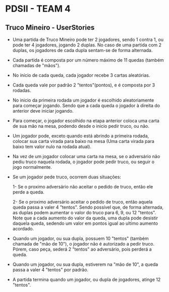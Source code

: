 # PDSII - TEAM 4

## Truco Mineiro - UserStories

- Uma partida de Truco Mineiro pode ter 2 jogadores, sendo 1 contra 1, ou pode ter 4 jogadores, jogando 2 duplas. No caso de uma partida com 2 duplas, os jogadores de cada dupla sentam-se de forma alternada.

- Cada partida é composta por um número máximo de 11 quedas (também chamadas de "mãos").

- No início de cada queda, cada jogador recebe 3 cartas aleatórias.

- Cada queda vale por padrão 2 "tentos"(pontos), e é composta por 3 rodadas.

- No inicio da primeira rodada um jogador é escolhido aleatoriamente para começar jogando. Sendo que a cada queda o jogador à direita do anterior deve iniciar jogando.

- Para começar, o jogador escolhido na etapa anterior coloca uma carta de sua mão na mesa, podendo desde o inicio pedir truco, ou não.

- Um jogador pode, exceto quando está abrindo a primeira rodada, colocar sua carta virada para baixo na mesa (Uma carta virada para baixo tem valor nulo na rodada atual). 

- Na vez de um jogador colocar uma carta na mesa, se o adversário não pediu truco naquela rodada, o jogador pode pedir truco, ou seguir o jogo normalmente. 

- Se um jogador pede truco, ocorrem duas situações:
	
	1- Se o proximo adversário não aceitar o pedido de truco, então ele perde a queda.
  
	2- Se o proximo adversário  aceitar o pedido de truco, então aquela queda passa a valer 4 "tentos". Sendo possível que, de forma alternada, as duplas podem aumentar o valor do truco para 6, 9, ou 12 "tentos". Note que a cada aumento do valor da queda, uma dupla pode desistir daquela queda, sedendo um valor em pontos igual ao ultimo aumento acordado.

- Quando um jogador, ou sua dupla, possuem 10 "tentos" (também chamada de "mão de 10"), o jogador não é autorizado a pedir truco. Pórem, caso peça, sederá 2 "tentos" ao adversário, pois perderá a queda.

- Quando um jogador, ou sua dupla, estiverem na "mão de 10", a queda passa a valer 4 "tentos" por padrão.

- A partida termina quando um jogador, ou dupla de jogadores, atinge 12 "tentos".
